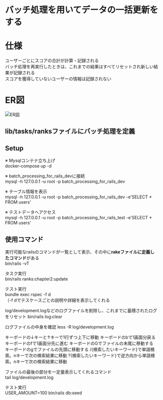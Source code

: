 # バッチ処理を用いてデータの一括更新をする

# 仕様
ユーザーごとにスコアの合計が計算・記録される  
バッチ処理を再実行したときは、これまでの結果はすべてリセットされ新しい結果が記録される  
スコアを獲得していないユーザーの情報は記録されない  


# ER図
![ER図](https://user-images.githubusercontent.com/66477859/133884329-6adb4de4-4440-426e-8d4e-5122866ad244.png)  
  
  
## lib/tasks/ranksファイルにバッチ処理を定義  
  
  
## Setup
  
※ Mysqlコンテナ立ち上げ  
docker-compose up -d  
  
※ batch_processing_for_rails_devに接続  
mysql -h 127.0.0.1 -u root -p batch_processing_for_rails_dev  
  
※ テーブル情報を表示  
mysql -h 127.0.0.1 -u root -p batch_processing_for_rails_dev -e'SELECT * FROM users'  
  
※ テストデータへアクセス  
mysql -h 127.0.0.1 -u root -p batch_processing_for_rails_test -e'SELECT * FROM users'


## 使用コマンド  

実行可能なrailsのコマンドが一覧として表示、その中に**rakeファイルに定義したコマンド**がある  
bin/rails -vT  
  
タスク実行  
bin/rails ranks:chapter2:update
  
テスト実行  
bundle exec rspec -f d  
（-f dでテスケースごとの説明や詳細を表示してくれる  
  
log/development.logなどのログファイルを削除し、これまでに蓄積されたログをリセット
bin/rails log:clear  
  
ログファイルの中身を確認
less -R log/development.log  
  
キーボードの↓キーと↑キーで1行ずつ上下に移動
キーボードのbで1画面分戻る
キーボードのfで1画面分先に進む
キーボードのGでファイルの末尾に移動する
キーボードのgでファイルの先頭に移動する
/{検索したいキーワード}で単語検索。nキーで次の検索結果に移動
?{検索したいキーワード}で逆方向から単語検索。nキーで次の検索結果に移動  
  
ファイルの最後の部分を一定量表示してくれるコマンド  
tail log/development.log  
  
テスト実行  
USER_AMOUNT=100 bin/rails db:seed 

